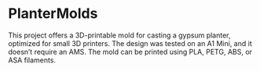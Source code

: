 # PlanterMolds
This project offers a 3D-printable mold for casting a gypsum planter, optimized for small 3D printers. The design was tested on an A1 Mini, and it doesn’t require an AMS. The mold can be printed using PLA, PETG, ABS, or ASA filaments.
